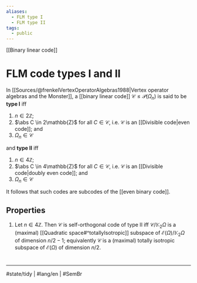 ```yaml
---
aliases:
  - FLM type I
  - FLM type II
tags:
  - public
---
```

[[Binary linear code]]
# FLM code types I and II

In [[Sources/@frenkelVertexOperatorAlgebras1988|Vertex operator algebras and the Monster]], a [[binary linear code]] $\mathcal{C} \leq \mathcal{P}(\Omega_{n})$ is said to be **type I** iff

1. $n \in 2\mathbb{Z}$;
2. $\abs C \in 2\mathbb{Z}$ for all $C \in \mathcal{C}$, i.e. $\mathcal{C}$ is an [[Divisible code|even code]]; and
3. $\Omega_{n} \in \mathcal{C}$

and **type II** iff

1. $n \in 4\mathbb{Z}$;
2. $\abs C \in 4\mathbb{Z}$ for all $C \in \mathcal{C}$, i.e. $\mathcal{C}$ is an [[Divisible code|doubly even code]]; and
3. $\Omega_{n} \in \mathcal{C}$

It follows that such codes are subcodes of the [[even binary code]].

## Properties

1. Let $n \in 4\mathbb{Z}$. Then $\mathcal{C}$ is self-orthogonal code of type II iff $\mathcal{C} / \mathbb{K}_{2}\Omega$ is a (maximal) [[Quadratic space#^totallyIsotropic]] subspace of $\mathcal{E}(\Omega) / \mathbb{K}_{2}\Omega$ of dimension $n / 2 - 1$;
   equivalently $\mathcal{C}$ is a (maximal) totally isotropic subspace of $\mathcal{E}(\Omega)$ of dimension $n / 2$.

#
---
#state/tidy | #lang/en | #SemBr
